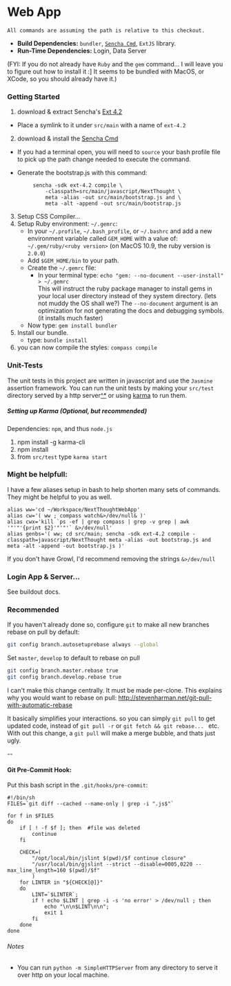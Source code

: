 # Web App

	All commands are assuming the path is relative to this checkout.

- **Build Dependencies:** `bundler`, [`Sencha Cmd`][SENCHACMD], `ExtJS` library.
- **Run-Time Dependencies:** Login, Data Server

(FYI: If you do not already have `Ruby` and the `gem` command… I will leave you to figure out how to install it :] It seems to be bundled with MacOS, or XCode, so you should already have it.)

### Getting Started

1. download & extract Sencha's [Ext 4.2][EXTJS]
 * Place a symlink to it under `src/main` with a name of `ext-4.2`
2. download & install the [Sencha Cmd][SENCHACMD]
 * If you had a terminal open, you will need to `source` your bash profile file to pick up the path change needed to execute the command.
 * Generate the bootstrap.js with this command:


			sencha -sdk ext-4.2 compile \
				-classpath=src/main/javascript/NextThought \
				meta -alias -out src/main/bootstrap.js and \
				meta -alt -append -out src/main/bootstrap.js


3. Setup CSS Compiler…
  1. Setup Ruby environment: `~/.gemrc`:
     * In your `~/.profile`, `~/.bash_profile`, or `~/.bashrc` and add a new environment variable called `GEM_HOME` with a value of: `~/.gem/ruby/<ruby version>` (on MacOS 10.9, the ruby version is `2.0.0`)
     * Add `$GEM_HOME/bin` to your path.
     * Create the `~/.gemrc` file:
         - In your terminal type: `echo "gem: --no-document --user-install" > ~/.gemrc`  
         This will instruct the ruby package manager to install gems in your local user directory instead of they system directory. (lets not muddy the OS shall we?) The `--no-document` argument is an optimization for not generating the docs and debugging symbols. (it installs much faster)
     * Now type: `gem install bundler`
  2. Install our bundle.
     * type: `bundle install`
  3. you can now compile the styles: `compass compile`

### Unit-Tests

The unit tests in this project are written in javascript and use the `Jasmine` assertion framework.  You can run the unit tests by making your `src/test` directory served by a http server[^*][#httpserver] or using [karma][karma] to run them.

##### Setting up Karma (Optional, but recommended)
Dependencies: `npm`, and thus `node.js`

1. npm install -g karma-cli
2. npm install
3. from `src/test` type `karma start`


### Might be helpfull:

I have a few aliases setup in bash to help shorten many sets of commands. They might be helpful to you as well.

	alias ww='cd ~/Workspace/NextThoughtWebApp'
	alias cw='( ww ; compass watch&>/dev/null& )'
	alias cwx='kill `ps -ef | grep compass | grep -v grep | awk '"'"'{print $2}'"'"'` &>/dev/null'
	alias genbs='( ww; cd src/main; sencha -sdk ext-4.2 compile -classpath=javascript/NextThought meta -alias -out bootstrap.js and meta -alt -append -out bootstrap.js )'

If you don't have Growl, I'd recommend removing the strings `&>/dev/null`

### Login App & Server...
See buildout docs.


### Recommended

If you haven't already done so, configure `git` to make all new branches rebase on pull by default:
```bash
git config branch.autosetuprebase always --global
```

Set `master`, `develop` to default to rebase on pull
```bash
git config branch.master.rebase true
git config branch.develop.rebase true
```

I can't make this change centrally. It must be made per-clone.  This explains why you would want to rebase on pull: http://stevenharman.net/git-pull-with-automatic-rebase

It basically simplifies your interactions. so you can simply `git pull` to get updated code, instead of `git pull -r` or `git fetch && git rebase... ` etc. With out this change, a `git pull` will make a merge bubble, and thats just ugly.


--


#### Git Pre-Commit Hook:
Put this bash script in the `.git/hooks/pre-commit`:

	#!/bin/sh
	FILES=`git diff --cached --name-only | grep -i ".js$"`

    for f in $FILES
    do
    	if [ ! -f $f ]; then  #file was deleted
    		continue
    	fi

    	CHECK=(
    		"/opt/local/bin/jslint $(pwd)/$f continue closure"
    		"/usr/local/bin/gjslint --strict --disable=0005,0220 --max_line_length=160 $(pwd)/$f"
    		)
    	for LINTER in "${CHECK[@]}"
    	do
    		LINT=`$LINTER`;
    		if ! echo $LINT | grep -i -s 'no error' > /dev/null ; then
    			echo "\n\n$LINT\n\n";
    			exit 1
    		fi
    	done
    done

###### Notes
* <a name="httpwebservernote"></a>You can run `python -m SimpleHTTPServer` from any directory to serve it over http on your local machine.

[karma]: http://karma-runner.github.io
[#httpserver]: #httpwebservernote
[EXTJS]: http://www.sencha.com/products/extjs/download/
[SENCHACMD]: http://www.sencha.com/products/sencha-cmd/download/
